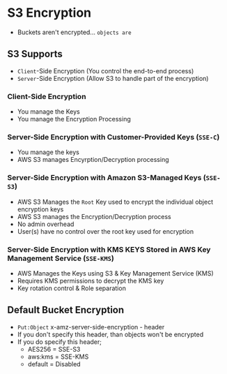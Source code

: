 # S3 Encryption

- Buckets aren't encrypted... `objects are`

## S3 Supports

- `Client`-Side Encryption (You control the end-to-end process)
- `Server`-Side Encryption (Allow S3 to handle part of the encryption)

### Client-Side Encryption

- You manage the Keys
- You manage the Encryption Processing

### Server-Side Encryption with Customer-Provided Keys (`SSE-C`)

- You manage the keys
- AWS S3 manages Encyrption/Decryption processing

### Server-Side Encryption with Amazon S3-Managed Keys (`SSE-S3`)

- AWS S3 Manages the `Root` Key used to encrypt the individual object encryption keys
- AWS S3 manages the Encryption/Decryption process
- No admin overhead
- User(s) have no control over the root key used for encryption

### Server-Side Encryption with KMS KEYS Stored in AWS Key Management Service (`SSE-KMS`)

- AWS Manages the Keys using S3 & Key Management Service (KMS)
- Requires KMS permissions to decrypt the KMS key
- Key rotation control & Role separation

## Default Bucket Encryption

- `Put:Object` x-amz-server-side-encryption - header
- If you don't specify this header, than objects won't be encrypted
- If you do specify this header;
    - AES256 = SSE-S3
    - aws:kms = SSE-KMS
    - default = Disabled